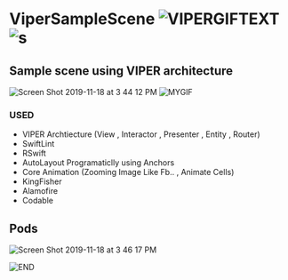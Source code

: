 # ViperSampleScene ![VIPERGIFTEXT](https://user-images.githubusercontent.com/42733811/69058784-fe4c5980-0a1c-11ea-9e85-6d86fb038276.gif) ![s](https://user-images.githubusercontent.com/42733811/69059518-5f286180-0a1e-11ea-8e53-1e93d618c110.gif)


## Sample scene using VIPER architecture
![Screen Shot 2019-11-18 at 3 44 12 PM](https://user-images.githubusercontent.com/42733811/69057312-4a49cf00-0a1a-11ea-9c08-ccc851997dbb.png) ![MYGIF](https://user-images.githubusercontent.com/42733811/69058507-77977c80-0a1c-11ea-8f3b-586d49eff7e1.gif)


### USED
 - VIPER Archtiecture (View , Interactor , Presenter , Entity , Router)
 - SwiftLint
 - RSwift
 - AutoLayout Programaticlly using Anchors
 - Core Animation (Zooming Image Like Fb.. , Animate Cells)
 - KingFisher
 - Alamofire
 - Codable
 
 ## Pods
 ![Screen Shot 2019-11-18 at 3 46 17 PM](https://user-images.githubusercontent.com/42733811/69057445-9563e200-0a1a-11ea-8b42-143ad7a19d2d.png)

![END](https://user-images.githubusercontent.com/42733811/69059329-f80aad00-0a1d-11ea-9356-a263cf07d96e.gif)
